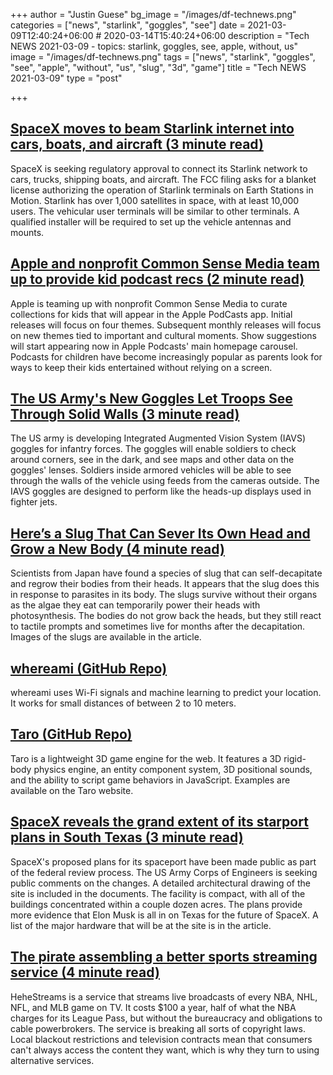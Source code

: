 +++
author = "Justin Guese"
bg_image = "/images/df-technews.png"
categories = ["news", "starlink", "goggles", "see"]
date = 2021-03-09T12:40:24+06:00 # 2020-03-14T15:40:24+06:00
description = "Tech NEWS 2021-03-09 - topics: starlink, goggles, see, apple, without, us"
image = "/images/df-technews.png"
tags = ["news", "starlink", "goggles", "see", "apple", "without", "us", "slug", "3d", "game"]
title = "Tech NEWS 2021-03-09"
type = "post"

+++

## [SpaceX moves to beam Starlink internet into cars, boats, and aircraft (3 minute read)](https://www.theverge.com/2021/3/8/22319761/spacex-starlink-fcc-internet-cars-boats-aircraft)

SpaceX is seeking regulatory approval to connect its Starlink network to cars, trucks, shipping boats, and aircraft. The FCC filing asks for a blanket license authorizing the operation of Starlink terminals on Earth Stations in Motion. Starlink has over 1,000 satellites in space, with at least 10,000 users. The vehicular user terminals will be similar to other terminals. A qualified installer will be required to set up the vehicle antennas and mounts.

## [Apple and nonprofit Common Sense Media team up to provide kid podcast recs (2 minute read)](https://www.theverge.com/2021/3/8/22316197/apple-podcasts-common-sense-media-kids-content)

Apple is teaming up with nonprofit Common Sense Media to curate collections for kids that will appear in the Apple PodCasts app. Initial releases will focus on four themes. Subsequent monthly releases will focus on new themes tied to important and cultural moments. Show suggestions will start appearing now in Apple Podcasts' main homepage carousel. Podcasts for children have become increasingly popular as parents look for ways to keep their kids entertained without relying on a screen.

## [The US Army's New Goggles Let Troops See Through Solid Walls (3 minute read)](https://interestingengineering.com/us-army-goggles-troops-see-through-solid-walls)

The US army is developing Integrated Augmented Vision System (IAVS) goggles for infantry forces. The goggles will enable soldiers to check around corners, see in the dark, and see maps and other data on the goggles' lenses. Soldiers inside armored vehicles will be able to see through the walls of the vehicle using feeds from the cameras outside. The IAVS goggles are designed to perform like the heads-up displays used in fighter jets.

## [Here’s a Slug That Can Sever Its Own Head and Grow a New Body (4 minute read)](https://www.vice.com/en/article/xgzjxj/heres-a-slug-that-can-sever-its-own-head-and-grow-a-new-body)

Scientists from Japan have found a species of slug that can self-decapitate and regrow their bodies from their heads. It appears that the slug does this in response to parasites in its body. The slugs survive without their organs as the algae they eat can temporarily power their heads with photosynthesis. The bodies do not grow back the heads, but they still react to tactile prompts and sometimes live for months after the decapitation. Images of the slugs are available in the article.

## [whereami (GitHub Repo)](https://github.com/kootenpv/whereami)

whereami uses Wi-Fi signals and machine learning to predict your location. It works for small distances of between 2 to 10 meters.

## [Taro (GitHub Repo)](https://github.com/Cloud9c/taro)

Taro is a lightweight 3D game engine for the web. It features a 3D rigid-body physics engine, an entity component system, 3D positional sounds, and the ability to script game behaviors in JavaScript. Examples are available on the Taro website.

## [SpaceX reveals the grand extent of its starport plans in South Texas (3 minute read)](https://arstechnica.com/science/2021/03/spacex-reveals-the-grand-extent-of-its-starport-plans-in-south-texas/)

SpaceX's proposed plans for its spaceport have been made public as part of the federal review process. The US Army Corps of Engineers is seeking public comments on the changes. A detailed architectural drawing of the site is included in the documents. The facility is compact, with all of the buildings concentrated within a couple dozen acres. The plans provide more evidence that Elon Musk is all in on Texas for the future of SpaceX. A list of the major hardware that will be at the site is in the article.

## [The pirate assembling a better sports streaming service (4 minute read)](https://www.theverge.com/22303642/hehestreams-pirate-sports-streaming-service-nba-nfl-mlb-nhl)

HeheStreams is a service that streams live broadcasts of every NBA, NHL, NFL, and MLB game on TV. It costs $100 a year, half of what the NBA charges for its League Pass, but without the bureaucracy and obligations to cable powerbrokers. The service is breaking all sorts of copyright laws. Local blackout restrictions and television contracts mean that consumers can't always access the content they want, which is why they turn to using alternative services.

